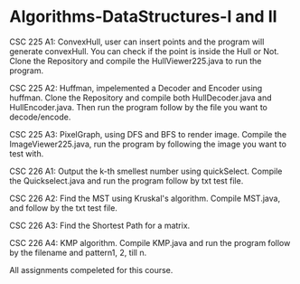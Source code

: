 # Algorithms-DataStructures-I and II
CSC 225 A1: ConvexHull, user can insert points and the program will generate convexHull. You can check if the point is inside the Hull or Not. Clone the Repository and compile the HullViewer225.java to run the program.


CSC 225 A2: Huffman, impelemented a Decoder and Encoder using huffman. Clone the Repository and compile both HullDecoder.java and HullEncoder.java. Then run the program follow by the file you want to decode/encode.

CSC 225 A3: PixelGraph, using DFS and BFS to render image. Compile the ImageViewer225.java, run the program by following the image you want to test with.

CSC 226 A1: Output the k-th smellest number using quickSelect. Compile the Quickselect.java and run the program follow by txt test file. 

CSC 226 A2: Find the MST using Kruskal's algorithm. Compile MST.java, and follow by the txt test file.

CSC 226 A3: Find the Shortest Path for a matrix.

CSC 226 A4: KMP algorithm. Compile KMP.java and run the program follow by the filename and pattern1, 2, till n.

All assignments compeleted for this course.
